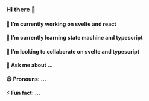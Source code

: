 ### Hi there 👋

#### 🔭 I’m currently working on svelte and react
#### 🌱 I’m currently learning state machine and typescript
#### 👯 I’m looking to collaborate on svelte and typescript
#### 💬 Ask me about ...
#### 😄 Pronouns: ...
#### ⚡ Fun fact: ...
